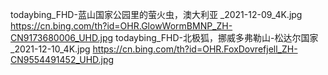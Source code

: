 todaybing_FHD-蓝山国家公园里的萤火虫，澳大利亚 _2021-12-09_4K.jpg
https://cn.bing.com/th?id=OHR.GlowWormBMNP_ZH-CN9173680006_UHD.jpg
todaybing_FHD-北极狐，挪威多弗勒山-松达尔国家 _2021-12-10_4K.jpg
https://cn.bing.com/th?id=OHR.FoxDovrefjell_ZH-CN9554491452_UHD.jpg
